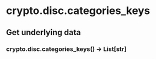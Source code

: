 # crypto.disc.categories_keys

## Get underlying data 
### crypto.disc.categories_keys() -> List[str]


